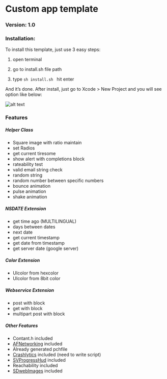 # Custom app template

### Version: 1.0

### Installation:
To install this template, just use 3 easy steps:

1. open terminal 

2. go to install.sh file path

3. type ```sh install.sh ``` hit enter

And it’s done. After install, just go to Xcode > New Project and you will see option like below:

![alt text](https://github.com/simformsolutions/iOS-Custom-App-Template/blob/master/Screenshot%202018-11-21%20at%201.09.18%20PM.png)

### Features
##### Helper Class
* Square image with ratio maintain
* set Radios
* get current tiresome
* show alert with completions block
* rateability test
* valid email string check
* random string
* random number between specific numbers
* bounce animation
* pulse animation 
* shake animation

##### NSDATE Extension
* get time ago (MULTILINGUAL) 
* days between dates
* next date
* get current timestamp
* get date from timestamp
* get server date (google server)

##### Color Extension
* UIcolor from hexcolor 
* UIcolor from 8bit color

##### Webservice Extension
* post with block
* get with block
* multipart post with block

##### Other Features
* Contant.h included
* [AFNetworking](https://github.com/AFNetworking/AFNetworking) included 
* Already generated pchfile
* [Crashlytics](https://www.crashlytics.com/) included (need to write script)
* [SVProgressHud](https://github.com/TransitApp/SVProgressHUD) included
* Reachability included
* [SDwebImages](https://github.com/rs/SDWebImage) included

